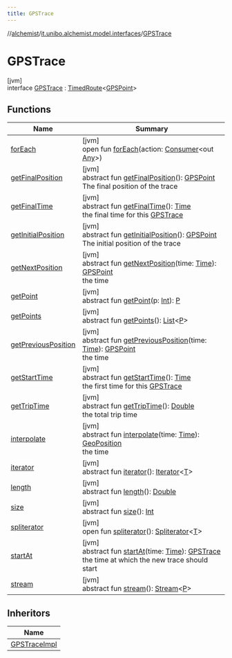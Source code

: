 ```yaml
---
title: GPSTrace
---
```

//[alchemist](../../../index.html)/[it.unibo.alchemist.model.interfaces](../index.html)/[GPSTrace](index.html)



# GPSTrace



[jvm]\
interface [GPSTrace](index.html) : [TimedRoute](../-timed-route/index.html)<[GPSPoint](../-g-p-s-point/index.html)>



## Functions


| Name | Summary |
|---|---|
| [forEach](../../it.unibo.alchemist.expressions.implementations/-list-tree-node/index.html#-655675525%2FFunctions%2F-134779887) | [jvm]<br>open fun [forEach](../../it.unibo.alchemist.expressions.implementations/-list-tree-node/index.html#-655675525%2FFunctions%2F-134779887)(action: [Consumer](https://docs.oracle.com/javase/8/docs/api/java/util/function/Consumer.html)<out [Any](https://kotlinlang.org/api/latest/jvm/stdlib/kotlin/-any/index.html)>) |
| [getFinalPosition](get-final-position.html) | [jvm]<br>abstract fun [getFinalPosition](get-final-position.html)(): [GPSPoint](../-g-p-s-point/index.html)<br>The final position of the trace |
| [getFinalTime](get-final-time.html) | [jvm]<br>abstract fun [getFinalTime](get-final-time.html)(): [Time](../-time/index.html)<br>the final time for this [GPSTrace](index.html) |
| [getInitialPosition](get-initial-position.html) | [jvm]<br>abstract fun [getInitialPosition](get-initial-position.html)(): [GPSPoint](../-g-p-s-point/index.html)<br>The initial position of the trace |
| [getNextPosition](get-next-position.html) | [jvm]<br>abstract fun [getNextPosition](get-next-position.html)(time: [Time](../-time/index.html)): [GPSPoint](../-g-p-s-point/index.html)<br>the time |
| [getPoint](../-route/get-point.html) | [jvm]<br>abstract fun [getPoint](../-route/get-point.html)(p: [Int](https://kotlinlang.org/api/latest/jvm/stdlib/kotlin/-int/index.html)): [P](../-timed-route/index.html) |
| [getPoints](../-route/get-points.html) | [jvm]<br>abstract fun [getPoints](../-route/get-points.html)(): [List](https://docs.oracle.com/javase/8/docs/api/java/util/List.html)<[P](../-timed-route/index.html)> |
| [getPreviousPosition](get-previous-position.html) | [jvm]<br>abstract fun [getPreviousPosition](get-previous-position.html)(time: [Time](../-time/index.html)): [GPSPoint](../-g-p-s-point/index.html)<br>the time |
| [getStartTime](get-start-time.html) | [jvm]<br>abstract fun [getStartTime](get-start-time.html)(): [Time](../-time/index.html)<br>the first time for this [GPSTrace](index.html) |
| [getTripTime](../-timed-route/get-trip-time.html) | [jvm]<br>abstract fun [getTripTime](../-timed-route/get-trip-time.html)(): [Double](https://kotlinlang.org/api/latest/jvm/stdlib/kotlin/-double/index.html)<br>the total trip time |
| [interpolate](interpolate.html) | [jvm]<br>abstract fun [interpolate](interpolate.html)(time: [Time](../-time/index.html)): [GeoPosition](../-geo-position/index.html)<br>the time |
| [iterator](../../it.unibo.alchemist.loader.variables/-arbitrary-variable/index.html#-1606146105%2FFunctions%2F-134779887) | [jvm]<br>abstract fun [iterator](../../it.unibo.alchemist.loader.variables/-arbitrary-variable/index.html#-1606146105%2FFunctions%2F-134779887)(): [Iterator](https://docs.oracle.com/javase/8/docs/api/java/util/Iterator.html)<[T](../../it.unibo.alchemist.model.implementations.movestrategies.speed/-routing-trace-dependant-speed/index.html)> |
| [length](../-route/length.html) | [jvm]<br>abstract fun [length](../-route/length.html)(): [Double](https://kotlinlang.org/api/latest/jvm/stdlib/kotlin/-double/index.html) |
| [size](../-route/size.html) | [jvm]<br>abstract fun [size](../-route/size.html)(): [Int](https://kotlinlang.org/api/latest/jvm/stdlib/kotlin/-int/index.html) |
| [spliterator](../../it.unibo.alchemist.expressions.implementations/-list-tree-node/index.html#-677603448%2FFunctions%2F-134779887) | [jvm]<br>open fun [spliterator](../../it.unibo.alchemist.expressions.implementations/-list-tree-node/index.html#-677603448%2FFunctions%2F-134779887)(): [Spliterator](https://docs.oracle.com/javase/8/docs/api/java/util/Spliterator.html)<[T](../../it.unibo.alchemist.model.implementations.movestrategies.speed/-routing-trace-dependant-speed/index.html)> |
| [startAt](start-at.html) | [jvm]<br>abstract fun [startAt](start-at.html)(time: [Time](../-time/index.html)): [GPSTrace](index.html)<br>the time at which the new trace should start |
| [stream](../-route/stream.html) | [jvm]<br>abstract fun [stream](../-route/stream.html)(): [Stream](https://docs.oracle.com/javase/8/docs/api/java/util/stream/Stream.html)<[P](../-timed-route/index.html)> |


## Inheritors


| Name |
|---|
| [GPSTraceImpl](../../it.unibo.alchemist.model.implementations.routes/-g-p-s-trace-impl/index.html) |


